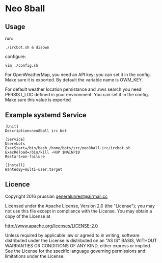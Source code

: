 Neo 8ball
=========

Usage
-----

run:

    ./ircbot.sh & disown

configure:

    vim ./config.sh

For OpenWeatherMap, you need an API key; you can set it in the config.
Make sure it is exported.
By default the variable name is OWM_KEY.

For default weather location persistance and .nws search you need PERSIST_LOC defined in your environment.
You can set it in the config.
Make sure this value is exported

Example systemd Service
-----------------------

    [Unit]
    Description=neo8ball irc bot

    [Service]
    User=bots
    ExecStart=/bin/bash /home/bots/src/neo8ball-irc/ircbot.sh
    ExecReload=/bin/kill -HUP $MAINPID
    Restart=on-failure

    [Install]
    WantedBy=multi-user.target

Licence
-------

Copyright 2016 prussian <generalunrest@airmail.cc>

Licensed under the Apache License, Version 2.0 (the "License");
you may not use this file except in compliance with the License.
You may obtain a copy of the License at

  <http://www.apache.org/licenses/LICENSE-2.0>

Unless required by applicable law or agreed to in writing, software
distributed under the License is distributed on an "AS IS" BASIS,
WITHOUT WARRANTIES OR CONDITIONS OF ANY KIND, either express or implied.
See the License for the specific language governing permissions and
limitations under the License.
